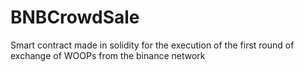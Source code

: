 # BNBCrowdSale
Smart contract made in solidity for the execution of the first round of exchange of WOOPs from the binance network
